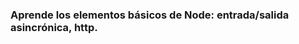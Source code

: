 ### Aprende los elementos básicos de Node: entrada/salida asincrónica, http.

~~~ npm install -g learnyounode ~~~
